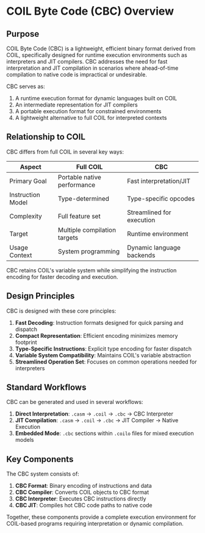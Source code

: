 # COIL Byte Code (CBC) Overview

## Purpose

COIL Byte Code (CBC) is a lightweight, efficient binary format derived from COIL, specifically designed for runtime execution environments such as interpreters and JIT compilers. CBC addresses the need for fast interpretation and JIT compilation in scenarios where ahead-of-time compilation to native code is impractical or undesirable.

CBC serves as:

1. A runtime execution format for dynamic languages built on COIL
2. An intermediate representation for JIT compilers
3. A portable execution format for constrained environments
4. A lightweight alternative to full COIL for interpreted contexts

## Relationship to COIL

CBC differs from full COIL in several key ways:

| Aspect | Full COIL | CBC |
|--------|-----------|-----|
| Primary Goal | Portable native performance | Fast interpretation/JIT |
| Instruction Model | Type-determined | Type-specific opcodes |
| Complexity | Full feature set | Streamlined for execution |
| Target | Multiple compilation targets | Runtime environment |
| Usage Context | System programming | Dynamic language backends |

CBC retains COIL's variable system while simplifying the instruction encoding for faster decoding and execution.

## Design Principles

CBC is designed with these core principles:

1. **Fast Decoding**: Instruction formats designed for quick parsing and dispatch
2. **Compact Representation**: Efficient encoding minimizes memory footprint
3. **Type-Specific Instructions**: Explicit type encoding for faster dispatch
4. **Variable System Compatibility**: Maintains COIL's variable abstraction
5. **Streamlined Operation Set**: Focuses on common operations needed for interpreters

## Standard Workflows

CBC can be generated and used in several workflows:

1. **Direct Interpretation**: `.casm` → `.coil` → `.cbc` → CBC Interpreter
2. **JIT Compilation**: `.casm` → `.coil` → `.cbc` → JIT Compiler → Native Execution
3. **Embedded Mode**: `.cbc` sections within `.coilo` files for mixed execution models

## Key Components

The CBC system consists of:

1. **CBC Format**: Binary encoding of instructions and data
2. **CBC Compiler**: Converts COIL objects to CBC format
3. **CBC Interpreter**: Executes CBC instructions directly
4. **CBC JIT**: Compiles hot CBC code paths to native code

Together, these components provide a complete execution environment for COIL-based programs requiring interpretation or dynamic compilation.